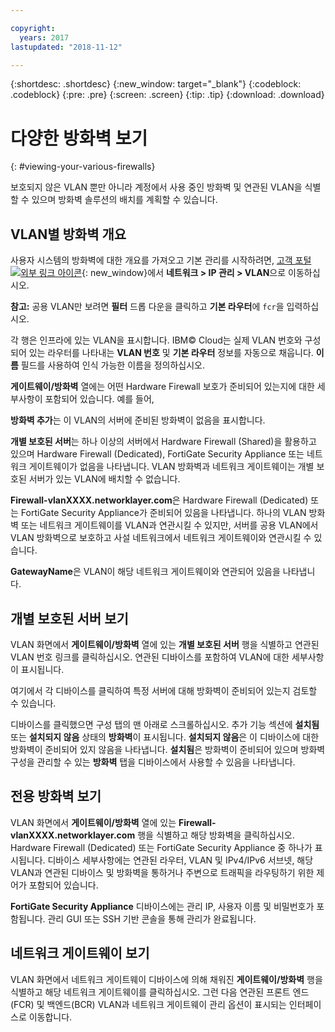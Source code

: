 ```yaml
---

copyright:
  years: 2017
lastupdated: "2018-11-12"

---
```


{:shortdesc: .shortdesc}
{:new_window: target="_blank"}
{:codeblock: .codeblock}
{:pre: .pre}
{:screen: .screen}
{:tip: .tip}
{:download: .download}

# 다양한 방화벽 보기
{: #viewing-your-various-firewalls} 

보호되지 않은 VLAN 뿐만 아니라 계정에서 사용 중인 방화벽 및 연관된 VLAN을 식별할 수 있으며 방화벽 솔루션의 배치를 계획할 수 있습니다.

## VLAN별 방화벽 개요

사용자 시스템의 방화벽에 대한 개요를 가져오고 기본 관리를 시작하려면, [고객 포털 ![외부 링크 아이콘](../../icons/launch-glyph.svg "외부 링크 아이콘")](https://control.softlayer.com/){: new_window}에서 **네트워크 > IP 관리 > VLAN**으로 이동하십시오.

**참고:** 공용 VLAN만 보려면 **필터** 드롭 다운을 클릭하고 **기본 라우터**에 ``fcr``을 입력하십시오. 

각 행은 인프라에 있는 VLAN을 표시합니다. IBM© Cloud는 실제 VLAN 번호와 구성되어 있는 라우터를 나타내는 **VLAN 번호** 및 **기본 라우터** 정보를 자동으로 채웁니다. **이름** 필드를 사용하여 인식 가능한 이름을 정의하십시오. 

**게이트웨이/방화벽** 열에는 어떤 Hardware Firewall 보호가 준비되어 있는지에 대한 세부사항이 포함되어 있습니다. 예를 들어,

**방화벽 추가**는 이 VLAN의 서버에 준비된 방화벽이 없음을 표시합니다.

**개별 보호된 서버**는 하나 이상의 서버에서 Hardware Firewall (Shared)을 활용하고 있으며 Hardware Firewall (Dedicated), FortiGate Security Appliance 또는 네트워크 게이트웨이가 없음을 나타냅니다. VLAN 방화벽과 네트워크 게이트웨이는 개별 보호된 서버가 있는 VLAN에 배치할 수 없습니다.

**Firewall-vlanXXXX.networklayer.com**은 Hardware Firewall (Dedicated) 또는 FortiGate Security Appliance가 준비되어 있음을 나타냅니다. 하나의 VLAN 방화벽 또는 네트워크 게이트웨이를 VLAN과 연관시킬 수 있지만, 서버를 공용 VLAN에서 VLAN 방화벽으로 보호하고 사설 네트워크에서 네트워크 게이트웨이와 연관시킬 수 있습니다.

**GatewayName**은 VLAN이 해당 네트워크 게이트웨이와 연관되어 있음을 나타냅니다.

## 개별 보호된 서버 보기

VLAN 화면에서 **게이트웨이/방화벽** 열에 있는 **개별 보호된 서버** 행을 식별하고 연관된 VLAN 번호 링크를 클릭하십시오. 연관된 디바이스를 포함하여 VLAN에 대한 세부사항이 표시됩니다.

여기에서 각 디바이스를 클릭하여 특정 서버에 대해 방화벽이 준비되어 있는지 검토할 수 있습니다.

디바이스를 클릭했으면 구성 탭의 맨 아래로 스크롤하십시오. 추가 기능 섹션에 **설치됨** 또는 **설치되지 않음** 상태의 **방화벽**이 표시됩니다. **설치되지 않음**은 이 디바이스에 대한 방화벽이 준비되어 있지 않음을 나타냅니다. **설치됨**은 방화벽이 준비되어 있으며 방화벽 구성을 관리할 수 있는 **방화벽** 탭을 디바이스에서 사용할 수 있음을 나타냅니다.

## 전용 방화벽 보기

VLAN 화면에서 **게이트웨이/방화벽** 열에 있는 **Firewall-vlanXXXX.networklayer.com** 행을 식별하고 해당 방화벽을 클릭하십시오. Hardware Firewall (Dedicated) 또는 FortiGate Security Appliance 중 하나가 표시됩니다. 디바이스 세부사항에는 연관된 라우터, VLAN 및 IPv4/IPv6 서브넷, 해당 VLAN과 연관된 디바이스 및 방화벽을 통하거나 주변으로 트래픽을 라우팅하기 위한 제어가 포함되어 있습니다.

**FortiGate Security Appliance** 디바이스에는 관리 IP, 사용자 이름 및 비밀번호가 포함됩니다.  관리 GUI 또는 SSH 기반 콘솔을 통해 관리가 완료됩니다.

## 네트워크 게이트웨이 보기

VLAN 화면에서 네트워크 게이트웨이 디바이스에 의해 채워진 **게이트웨이/방화벽** 행을 식별하고 해당 네트워크 게이트웨이를 클릭하십시오. 그런 다음 연관된 프론트 엔드(FCR) 및 백엔드(BCR) VLAN과 네트워크 게이트웨이 관리 옵션이 표시되는 인터페이스로 이동합니다.
